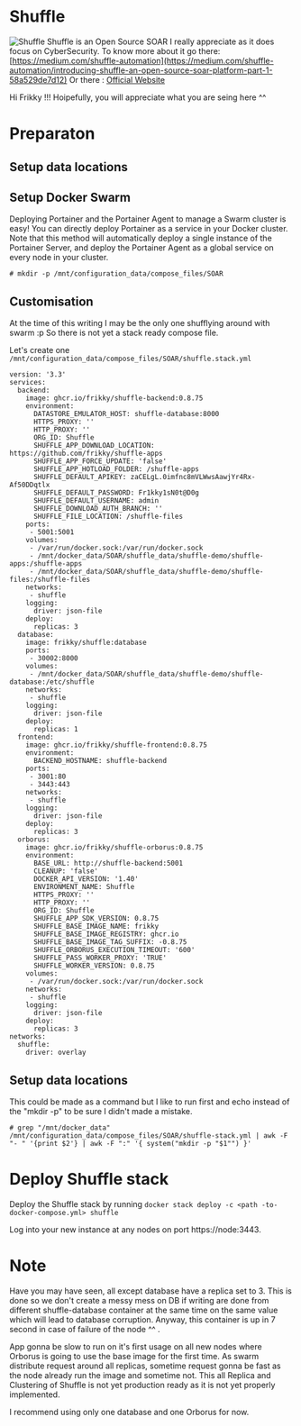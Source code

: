 # Shuffle
![Shuffle](https://shuffler.io/images/logo.png)
Shuffle is an Open Source SOAR I really appreciate as it does focus on CyberSecurity.
To know more about it go there: [https://medium.com/shuffle-automation](https://medium.com/shuffle-automation/introducing-shuffle-an-open-source-soar-platform-part-1-58a529de7d12)
Or there : [Official Website](https://shuffler.io/)

Hi Frikky !!! Hoipefully, you will appreciate what you are seing here ^^

# Preparaton

## Setup data locations

## Setup Docker Swarm
Deploying Portainer and the Portainer Agent to manage a Swarm cluster is easy! You can directly deploy Portainer as a service in your Docker cluster. Note that this method will automatically deploy a single instance of the Portainer Server, and deploy the Portainer Agent as a global service on every node in your cluster.

```
# mkdir -p /mnt/configuration_data/compose_files/SOAR
```
## Customisation

At the time of this writing I may be the only one shufflying around with swarm :p
So there is not yet a stack ready compose file.

Let's create one `/mnt/configuration_data/compose_files/SOAR/shuffle.stack.yml`
```
version: '3.3'
services:
  backend:
    image: ghcr.io/frikky/shuffle-backend:0.8.75
    environment:
      DATASTORE_EMULATOR_HOST: shuffle-database:8000
      HTTPS_PROXY: ''
      HTTP_PROXY: ''
      ORG_ID: Shuffle
      SHUFFLE_APP_DOWNLOAD_LOCATION: https://github.com/frikky/shuffle-apps
      SHUFFLE_APP_FORCE_UPDATE: 'false'
      SHUFFLE_APP_HOTLOAD_FOLDER: /shuffle-apps
      SHUFFLE_DEFAULT_APIKEY: zaCELgL.0imfnc8mVLWwsAawjYr4Rx-Af50DDqtlx
      SHUFFLE_DEFAULT_PASSWORD: Fr1kky1sN0t@D0g
      SHUFFLE_DEFAULT_USERNAME: admin
      SHUFFLE_DOWNLOAD_AUTH_BRANCH: ''
      SHUFFLE_FILE_LOCATION: /shuffle-files
    ports:
     - 5001:5001
    volumes:
     - /var/run/docker.sock:/var/run/docker.sock
     - /mnt/docker_data/SOAR/shuffle_data/shuffle-demo/shuffle-apps:/shuffle-apps
     - /mnt/docker_data/SOAR/shuffle_data/shuffle-demo/shuffle-files:/shuffle-files
    networks:
     - shuffle
    logging:
      driver: json-file
    deploy:
      replicas: 3
  database:
    image: frikky/shuffle:database
    ports:
     - 30002:8000
    volumes:
     - /mnt/docker_data/SOAR/shuffle_data/shuffle-demo/shuffle-database:/etc/shuffle
    networks:
     - shuffle
    logging:
      driver: json-file
    deploy:
      replicas: 1
  frontend:
    image: ghcr.io/frikky/shuffle-frontend:0.8.75
    environment:
      BACKEND_HOSTNAME: shuffle-backend
    ports:
     - 3001:80
     - 3443:443
    networks:
     - shuffle
    logging:
      driver: json-file
    deploy:
      replicas: 3
  orborus:
    image: ghcr.io/frikky/shuffle-orborus:0.8.75
    environment:
      BASE_URL: http://shuffle-backend:5001
      CLEANUP: 'false'
      DOCKER_API_VERSION: '1.40'
      ENVIRONMENT_NAME: Shuffle
      HTTPS_PROXY: ''
      HTTP_PROXY: ''
      ORG_ID: Shuffle
      SHUFFLE_APP_SDK_VERSION: 0.8.75
      SHUFFLE_BASE_IMAGE_NAME: frikky
      SHUFFLE_BASE_IMAGE_REGISTRY: ghcr.io
      SHUFFLE_BASE_IMAGE_TAG_SUFFIX: -0.8.75
      SHUFFLE_ORBORUS_EXECUTION_TIMEOUT: '600'
      SHUFFLE_PASS_WORKER_PROXY: 'TRUE'
      SHUFFLE_WORKER_VERSION: 0.8.75
    volumes:
     - /var/run/docker.sock:/var/run/docker.sock
    networks:
     - shuffle
    logging:
      driver: json-file
    deploy:
      replicas: 3
networks:
  shuffle:
    driver: overlay
```
## Setup data locations

This could be made as a command but I like to run first and echo instead of the "mkdir -p" to be sure I didn't made a mistake.

```
# grep "/mnt/docker_data" /mnt/configuration_data/compose_files/SOAR/shuffle-stack.yml | awk -F "- " '{print $2'} | awk -F ":" '{ system("mkdir -p "$1"") }'
```


# Deploy Shuffle stack

Deploy the Shuffle stack by running `docker stack deploy -c <path -to-docker-compose.yml> shuffle`

Log into your new instance at any nodes on port https://node:3443.

# Note
Have you may have seen, all except database have a replica set to 3. This is done so we don't create a messy mess on DB if writing are done from different shuffle-database container at the same time on the same value which will lead to database corruption. Anyway, this container is up in 7 second in case of failure of the node ^^ .

App gonna be slow to run on it's first usage on all new nodes where Orborus is going to use the base image for the first time. As swarm distribute request around all replicas, sometime request gonna be fast as the node already run the image and sometime not.
This all Replica and Clustering of Shuffle is not yet production ready as it is not yet properly implemented.

I recommend using only one database and one Orborus for now.
